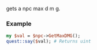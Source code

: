 gets a npc max d m g.
### Example

```perl
my $val = $npc->GetMaxDMG();
quest::say($val); # Returns uint
```